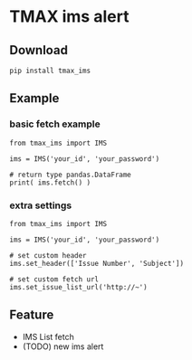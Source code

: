 # TMAX ims alert

## Download

```
pip install tmax_ims
```

## Example

### basic fetch example
```
from tmax_ims import IMS

ims = IMS('your_id', 'your_password')

# return type pandas.DataFrame
print( ims.fetch() )

```

### extra settings
```
from tmax_ims import IMS

ims = IMS('your_id', 'your_password')

# set custom header
ims.set_header(['Issue Number', 'Subject'])

# set custom fetch url
ims.set_issue_list_url('http://~')

```

## Feature
 - IMS List fetch
 - (TODO) new ims alert